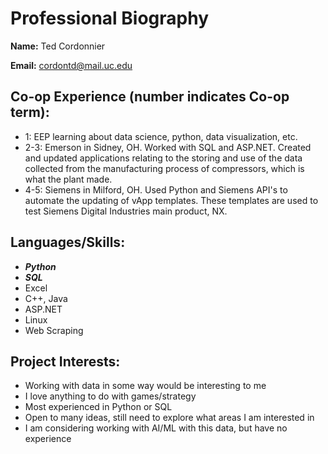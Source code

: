 # Professional Biography

**Name:** Ted Cordonnier

**Email:** cordontd@mail.uc.edu

## Co-op Experience (number indicates Co-op term):

- 1: EEP learning about data science, python, data visualization, etc.
- 2-3: Emerson in Sidney, OH. Worked with SQL and ASP.NET. Created and updated applications relating to the storing and use of the data collected from the manufacturing process of compressors, which is what the plant made.
- 4-5: Siemens in Milford, OH. Used Python and Siemens API's to automate the updating of vApp templates. These templates are used to test Siemens Digital Industries main product, NX.

## Languages/Skills:

- ___Python___
- ___SQL___
- Excel
- C++, Java
- ASP.NET
- Linux
- Web Scraping

## Project Interests:

- Working with data in some way would be interesting to me
- I love anything to do with games/strategy
- Most experienced in Python or SQL
- Open to many ideas, still need to explore what areas I am interested in
- I am considering working with AI/ML with this data, but have no experience
